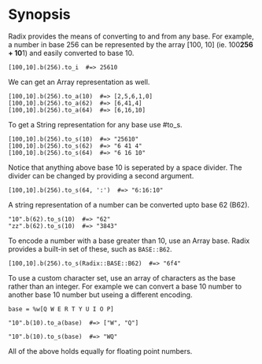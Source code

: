 # Synopsis

Radix provides the means of converting to and from any base.
For example, a number in base 256 can be represented by the array [100, 10]
(ie. 100**256 + 10**1) and easily converted to base 10.

    [100,10].b(256).to_i  #=> 25610

We can get an Array representation as well.

    [100,10].b(256).to_a(10)  #=> [2,5,6,1,0]
    [100,10].b(256).to_a(62)  #=> [6,41,4]
    [100,10].b(256).to_a(64)  #=> [6,16,10]

To get a String representation for any base use #to_s.

    [100,10].b(256).to_s(10)  #=> "25610"
    [100,10].b(256).to_s(62)  #=> "6 41 4"
    [100,10].b(256).to_s(64)  #=> "6 16 10"

Notice that anything above base 10 is seperated by a space divider. The divider
can be changed by providing a second argument.

    [100,10].b(256).to_s(64, ':')  #=> "6:16:10"

A string representation of a number can be converted upto base 62 (B62).

    "10".b(62).to_s(10)  #=> "62"
    "zz".b(62).to_s(10)  #=> "3843"

To encode a number with a base greater than 10, use an Array base. Radix
provides a built-in set of these, such as `BASE::B62`.

    [100,10].b(256).to_s(Radix::BASE::B62)  #=> "6f4"

To use a custom character set, use an array of characters as the base
rather than an integer. For example we can convert a base 10 number
to another base 10 number but useing a different encoding.

    base = %w[Q W E R T Y U I O P]

    "10".b(10).to_a(base)  #=> ["W", "Q"]

    "10".b(10).to_s(base)  #=> "WQ"

All of the above holds equally for floating point numbers.
